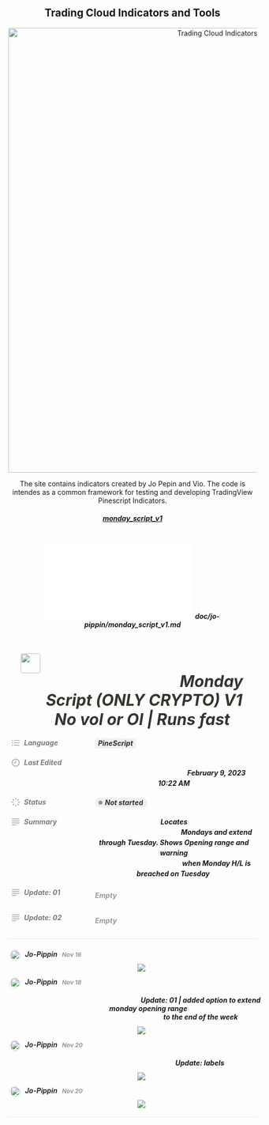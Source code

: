 
<h2 align="center"> Trading Cloud Indicators and Tools  </h2>

<p align="center">
  <img  width="900" src="doc/assets/pine_script_logo.webp" alt=" Trading Cloud Indicators and Tools" >
</p>
<p align="center" > The site contains indicators created by Jo Pepin and Vio. The code is intendes as a common framework for testing and developing TradingView Pinescript Indicators. </p>

<h5 align="center" >

  <a href="./doc/jo-pippin/monday_script_v1.md" >monday_script_v1</a></br>
  
</br>

![Idnetity server with BFF flow](./doc/jo-pippin/monday_script_v1.md "Indicator general description")
doc/jo-pippin/monday_script_v1.md

<div style="width: 100%; display: flex; justify-content: center; z-index: 3; flex-shrink: 0;">
    <div style="max-width: 100%; min-width: 0px; width: 100%;">
        <div
            style="width: 100%; display: flex; flex-direction: column; align-items: center; flex-shrink: 0; flex-grow: 0;">
            <div style="max-width: 100%; padding-left: calc(48px + env(safe-area-inset-left)); width: 100%;">
                <div contenteditable="false" class="pseudoSelection" data-content-editable-void="true"
                    style="user-select: none; --pseudoSelection--background:transparent; pointer-events: none;">
                    <div class="notion-page-controls"
                        style="display: flex; justify-content: flex-start; flex-wrap: wrap; margin-top: 4px; margin-bottom: 4px; margin-left: -1px; color: rgba(55, 53, 47, 0.5); font-family: ui-sans-serif, -apple-system, BlinkMacSystemFont, &quot;Segoe UI&quot;, Helvetica, &quot;Apple Color Emoji&quot;, Arial, sans-serif, &quot;Segoe UI Emoji&quot;, &quot;Segoe UI Symbol&quot;; height: 24px; pointer-events: auto;">
                    </div>
                </div>
                <div style="padding-right: calc(48px + env(safe-area-inset-right));">
                    <div style="display: flex; align-items: flex-start;">
                        <div class="notion-record-icon notranslate"
                            style="display: flex; align-items: center; justify-content: center; height: 36px; width: 36px; border-radius: 0.25em; flex-shrink: 0; position: relative; z-index: 1; margin: 4px 8px 0px 3px; pointer-events: auto;">
                            <div>
                                <div style="width: 100%; height: 100%;"><img src="/icons/aquarius_gray.svg?mode=light"
                                        referrerpolicy="same-origin"
                                        style="display: block; object-fit: cover; border-radius: 3px; width: 39.6px; height: 39.6px; transition: opacity 100ms ease-out 0s;">
                                </div>
                            </div>
                        </div>
                        <div style="flex: 1 1 0%;">
                            <div data-block-id="29ec6a24-ffba-48a9-833f-9ac8833cfa92"
                                class="notion-selectable notion-page-block"
                                style="color: rgb(55, 53, 47); font-weight: 700; line-height: 1.2; font-size: 32px; font-family: ui-sans-serif, -apple-system, BlinkMacSystemFont, &quot;Segoe UI&quot;, Helvetica, &quot;Apple Color Emoji&quot;, Arial, sans-serif, &quot;Segoe UI Emoji&quot;, &quot;Segoe UI Symbol&quot;; cursor: text; display: flex; align-items: center;">
                                <div spellcheck="true" placeholder="Untitled" data-content-editable-leaf="true"
                                    contenteditable="false"
                                    style="max-width: 100%; width: 100%; white-space: pre-wrap; word-break: break-word; caret-color: rgb(55, 53, 47); padding: 3px 2px;">
                                    Monday Script (ONLY CRYPTO) V1 No vol or OI | Runs fast </div>
                            </div>
                            <div style="margin-left: 4px;"></div>
                        </div>
                    </div>
                </div>
            </div>
        </div>
        <div
            style="width: 100%; display: flex; flex-direction: column; align-items: center; flex-shrink: 0; flex-grow: 0;">
            <div contenteditable="false" data-content-editable-void="true"
                style="padding-left: calc(48px + env(safe-area-inset-left)); padding-right: calc(48px + env(safe-area-inset-right)); max-width: 100%; width: 100%;">
                <div style="width: 100%; font-size: 14px;">
                    <div style="width: 100%; max-width: 100%; padding: 8px 0px; margin: 0px auto;">
                        <div style="margin: 0px;">
                            <div>
                                <div style="display: flex; padding-bottom: 4px; width: 100%;">
                                    <div
                                        style="display: flex; align-items: center; height: 34px; width: 160px; flex: 0 0 auto; color: rgba(55, 53, 47, 0.65);">
                                        <div class="notion-focusable" role="button" aria-disabled="true" tabindex="-1"
                                            style="user-select: none; transition: background 20ms ease-in 0s; display: flex; align-items: center; height: 100%; width: 100%; border-radius: 3px; padding: 0px 6px;">
                                            <div
                                                style="display: flex; align-items: center; line-height: 120%; font-size: 14px; min-width: 0px;">
                                                <div style="margin-right: 8px;"><svg viewBox="0 0 16 16"
                                                        class="typesMultipleSelect"
                                                        style="width: 18px; height: 18px; display: block; fill: rgba(55, 53, 47, 0.45); flex-shrink: 0; backface-visibility: hidden;">
                                                        <path
                                                            d="M1.91602 4.83789C2.44238 4.83789 2.87305 4.40723 2.87305 3.87402C2.87305 3.34766 2.44238 2.91699 1.91602 2.91699C1.38281 2.91699 0.952148 3.34766 0.952148 3.87402C0.952148 4.40723 1.38281 4.83789 1.91602 4.83789ZM5.1084 4.52344H14.3984C14.7607 4.52344 15.0479 4.23633 15.0479 3.87402C15.0479 3.51172 14.7607 3.22461 14.3984 3.22461H5.1084C4.74609 3.22461 4.45898 3.51172 4.45898 3.87402C4.45898 4.23633 4.74609 4.52344 5.1084 4.52344ZM1.91602 9.03516C2.44238 9.03516 2.87305 8.60449 2.87305 8.07129C2.87305 7.54492 2.44238 7.11426 1.91602 7.11426C1.38281 7.11426 0.952148 7.54492 0.952148 8.07129C0.952148 8.60449 1.38281 9.03516 1.91602 9.03516ZM5.1084 8.7207H14.3984C14.7607 8.7207 15.0479 8.43359 15.0479 8.07129C15.0479 7.70898 14.7607 7.42188 14.3984 7.42188H5.1084C4.74609 7.42188 4.45898 7.70898 4.45898 8.07129C4.45898 8.43359 4.74609 8.7207 5.1084 8.7207ZM1.91602 13.2324C2.44238 13.2324 2.87305 12.8018 2.87305 12.2686C2.87305 11.7422 2.44238 11.3115 1.91602 11.3115C1.38281 11.3115 0.952148 11.7422 0.952148 12.2686C0.952148 12.8018 1.38281 13.2324 1.91602 13.2324ZM5.1084 12.918H14.3984C14.7607 12.918 15.0479 12.6309 15.0479 12.2686C15.0479 11.9062 14.7607 11.6191 14.3984 11.6191H5.1084C4.74609 11.6191 4.45898 11.9062 4.45898 12.2686C4.45898 12.6309 4.74609 12.918 5.1084 12.918Z">
                                                        </path>
                                                    </svg></div>
                                                <div
                                                    style="white-space: nowrap; overflow: hidden; text-overflow: ellipsis;">
                                                    Language</div>
                                            </div>
                                        </div>
                                    </div>
                                    <div
                                        style="display: flex; margin-left: 4px; height: 100%; flex: 1 1 auto; flex-direction: column; min-width: 0px;">
                                        <div
                                            style="display: flex; align-items: center; margin-left: 4px; height: 100%; flex: 1 1 auto; min-width: 0px;">
                                            <div class="notion-focusable" role="button" aria-disabled="true"
                                                tabindex="-1"
                                                style="user-select: none; transition: background 20ms ease-in 0s; display: flex; align-items: center; border-radius: 3px; width: 100%; min-height: 34px; padding: 0px 8px; font-size: 14px; overflow: hidden;">
                                                <div
                                                    style="display: flex; flex-wrap: wrap; padding-top: 8px; padding-bottom: 2px;">
                                                    <div
                                                        style="display: flex; align-items: center; flex-shrink: 1; min-width: 0px; height: 20px; border-radius: 3px; padding-left: 6px; padding-right: 6px; font-size: 14px; line-height: 120%; color: rgb(50, 48, 44); background: rgba(227, 226, 224, 0.5); margin: 0px 6px 6px 0px;">
                                                        <div
                                                            style="white-space: nowrap; overflow: hidden; text-overflow: ellipsis; display: flex; align-items: center;">
                                                            <div style="display: block;">PineScript</div>
                                                        </div>
                                                    </div>
                                                </div>
                                                <div style="display: flex; position: absolute; right: 6px; top: 4px;">
                                                </div>
                                            </div>
                                        </div>
                                    </div>
                                </div>
                            </div>
                            <div>
                                <div style="display: flex; padding-bottom: 4px; width: 100%;">
                                    <div
                                        style="display: flex; align-items: center; height: 34px; width: 160px; flex: 0 0 auto; color: rgba(55, 53, 47, 0.65);">
                                        <div class="notion-focusable" role="button" aria-disabled="true" tabindex="-1"
                                            style="user-select: none; transition: background 20ms ease-in 0s; display: flex; align-items: center; height: 100%; width: 100%; border-radius: 3px; padding: 0px 6px;">
                                            <div
                                                style="display: flex; align-items: center; line-height: 120%; font-size: 14px; min-width: 0px;">
                                                <div style="margin-right: 8px;"><svg viewBox="0 0 16 16"
                                                        class="typesCreatedAt"
                                                        style="width: 18px; height: 18px; display: block; fill: rgba(55, 53, 47, 0.45); flex-shrink: 0; backface-visibility: hidden;">
                                                        <path
                                                            d="M8 15.126C11.8623 15.126 15.0615 11.9336 15.0615 8.06445C15.0615 4.20215 11.8623 1.00293 7.99316 1.00293C4.13086 1.00293 0.938477 4.20215 0.938477 8.06445C0.938477 11.9336 4.1377 15.126 8 15.126ZM8 13.7383C4.85547 13.7383 2.33301 11.209 2.33301 8.06445C2.33301 4.91992 4.84863 2.39746 7.99316 2.39746C11.1377 2.39746 13.6738 4.91992 13.6738 8.06445C13.6738 11.209 11.1445 13.7383 8 13.7383ZM4.54102 8.91211H7.99316C8.30078 8.91211 8.54004 8.67285 8.54004 8.37207V3.8877C8.54004 3.58691 8.30078 3.34766 7.99316 3.34766C7.69238 3.34766 7.45312 3.58691 7.45312 3.8877V7.83203H4.54102C4.2334 7.83203 4.00098 8.06445 4.00098 8.37207C4.00098 8.67285 4.2334 8.91211 4.54102 8.91211Z">
                                                        </path>
                                                    </svg></div>
                                                <div
                                                    style="white-space: nowrap; overflow: hidden; text-overflow: ellipsis;">
                                                    Last Edited</div>
                                            </div>
                                        </div>
                                    </div>
                                    <div
                                        style="display: flex; margin-left: 4px; height: 100%; flex: 1 1 auto; flex-direction: column; min-width: 0px;">
                                        <div
                                            style="display: flex; align-items: center; margin-left: 4px; height: 100%; flex: 1 1 auto; min-width: 0px;">
                                            <div
                                                style="display: flex; align-items: center; border-radius: 3px; width: 100%; min-height: 34px; padding: 6px 8px 7px; font-size: 14px; overflow: hidden;">
                                                <div
                                                    style="line-height: 1.5; word-break: break-word; white-space: pre-wrap; pointer-events: none;">
                                                    February 9, 2023 10:22 AM</div>
                                                <div style="display: flex; position: absolute; right: 6px; top: 4px;">
                                                </div>
                                            </div>
                                        </div>
                                    </div>
                                </div>
                            </div>
                            <div>
                                <div style="display: flex; padding-bottom: 4px; width: 100%;">
                                    <div
                                        style="display: flex; align-items: center; height: 34px; width: 160px; flex: 0 0 auto; color: rgba(55, 53, 47, 0.65);">
                                        <div class="notion-focusable" role="button" aria-disabled="true" tabindex="-1"
                                            style="user-select: none; transition: background 20ms ease-in 0s; display: flex; align-items: center; height: 100%; width: 100%; border-radius: 3px; padding: 0px 6px;">
                                            <div
                                                style="display: flex; align-items: center; line-height: 120%; font-size: 14px; min-width: 0px;">
                                                <div style="margin-right: 8px;"><svg viewBox="0 0 16 16"
                                                        class="typesStatus"
                                                        style="width: 18px; height: 18px; display: block; fill: rgba(55, 53, 47, 0.45); flex-shrink: 0; backface-visibility: hidden;">
                                                        <path
                                                            d="M8.75488 1.02344C8.75488 0.613281 8.41309 0.264648 8.00293 0.264648C7.59277 0.264648 7.25098 0.613281 7.25098 1.02344V3.11523C7.25098 3.51855 7.59277 3.86719 8.00293 3.86719C8.41309 3.86719 8.75488 3.51855 8.75488 3.11523V1.02344ZM3.91504 5.0293C4.20215 5.31641 4.69434 5.32324 4.97461 5.03613C5.26855 4.74902 5.26855 4.25684 4.98145 3.96973L3.53906 2.52051C3.25195 2.2334 2.7666 2.21973 2.47949 2.50684C2.19238 2.79395 2.18555 3.28613 2.47266 3.57324L3.91504 5.0293ZM10.9629 4.01758C10.6826 4.30469 10.6826 4.79688 10.9697 5.08398C11.2568 5.37109 11.749 5.36426 12.0361 5.07715L13.4854 3.62793C13.7725 3.34082 13.7725 2.84863 13.4785 2.55469C13.1982 2.27441 12.7061 2.27441 12.4189 2.56152L10.9629 4.01758ZM15.0234 8.78906C15.4336 8.78906 15.7822 8.44727 15.7822 8.03711C15.7822 7.62695 15.4336 7.28516 15.0234 7.28516H12.9385C12.5283 7.28516 12.1797 7.62695 12.1797 8.03711C12.1797 8.44727 12.5283 8.78906 12.9385 8.78906H15.0234ZM0.975586 7.28516C0.56543 7.28516 0.223633 7.62695 0.223633 8.03711C0.223633 8.44727 0.56543 8.78906 0.975586 8.78906H3.07422C3.48438 8.78906 3.83301 8.44727 3.83301 8.03711C3.83301 7.62695 3.48438 7.28516 3.07422 7.28516H0.975586ZM12.0361 10.9902C11.749 10.71 11.2568 10.71 10.9629 10.9971C10.6826 11.2842 10.6826 11.7764 10.9697 12.0635L12.4258 13.5127C12.7129 13.7998 13.2051 13.793 13.4922 13.5059C13.7793 13.2256 13.7725 12.7266 13.4854 12.4395L12.0361 10.9902ZM2.52051 12.4395C2.22656 12.7266 2.22656 13.2188 2.50684 13.5059C2.79395 13.793 3.28613 13.7998 3.57324 13.5127L5.02246 12.0703C5.31641 11.7832 5.31641 11.291 5.03613 11.0039C4.74902 10.7168 4.25684 10.71 3.96973 10.9971L2.52051 12.4395ZM8.75488 12.9658C8.75488 12.5557 8.41309 12.207 8.00293 12.207C7.59277 12.207 7.25098 12.5557 7.25098 12.9658V15.0576C7.25098 15.4609 7.59277 15.8096 8.00293 15.8096C8.41309 15.8096 8.75488 15.4609 8.75488 15.0576V12.9658Z">
                                                        </path>
                                                    </svg></div>
                                                <div
                                                    style="white-space: nowrap; overflow: hidden; text-overflow: ellipsis;">
                                                    Status</div>
                                            </div>
                                        </div>
                                    </div>
                                    <div
                                        style="display: flex; margin-left: 4px; height: 100%; flex: 1 1 auto; flex-direction: column; min-width: 0px;">
                                        <div
                                            style="display: flex; align-items: center; margin-left: 4px; height: 100%; flex: 1 1 auto; min-width: 0px;">
                                            <div class="notion-focusable" role="button" aria-disabled="true"
                                                tabindex="-1"
                                                style="user-select: none; transition: background 20ms ease-in 0s; display: flex; align-items: center; border-radius: 3px; width: 100%; min-height: 34px; padding: 0px 8px; font-size: 14px; overflow: hidden;">
                                                <div
                                                    style="display: flex; flex-wrap: wrap; padding-top: 8px; padding-bottom: 2px; flex-shrink: 0;">
                                                    <div
                                                        style="display: flex; align-items: center; flex-shrink: 0; min-width: 0px; height: 20px; border-radius: 10px; padding-left: 7px; padding-right: 9px; font-size: 14px; line-height: 120%; color: rgb(50, 48, 44); background: rgba(227, 226, 224, 0.5); margin: 0px 6px 6px 0px;">
                                                        <div
                                                            style="white-space: nowrap; overflow: hidden; text-overflow: ellipsis; display: flex; align-items: center;">
                                                            <div
                                                                style="margin-right: 5px; border-radius: 99px; height: 8px; width: 8px; background-color: rgb(145, 145, 142);">
                                                            </div>
                                                            <div style="display: block;">Not started</div>
                                                        </div>
                                                    </div>
                                                </div>
                                                <div style="display: flex; position: absolute; right: 6px; top: 4px;">
                                                </div>
                                            </div>
                                        </div>
                                    </div>
                                </div>
                            </div>
                            <div>
                                <div style="display: flex; padding-bottom: 4px; width: 100%;">
                                    <div
                                        style="display: flex; align-items: center; height: 34px; width: 160px; flex: 0 0 auto; color: rgba(55, 53, 47, 0.65);">
                                        <div class="notion-focusable" role="button" aria-disabled="true" tabindex="-1"
                                            style="user-select: none; transition: background 20ms ease-in 0s; display: flex; align-items: center; height: 100%; width: 100%; border-radius: 3px; padding: 0px 6px;">
                                            <div
                                                style="display: flex; align-items: center; line-height: 120%; font-size: 14px; min-width: 0px;">
                                                <div style="margin-right: 8px;"><svg viewBox="0 0 16 16"
                                                        class="typesText"
                                                        style="width: 18px; height: 18px; display: block; fill: rgba(55, 53, 47, 0.45); flex-shrink: 0; backface-visibility: hidden;">
                                                        <path
                                                            d="M1.56738 3.25879H14.4258C14.7676 3.25879 15.0479 2.97852 15.0479 2.63672C15.0479 2.29492 14.7744 2.02148 14.4258 2.02148H1.56738C1.21875 2.02148 0.952148 2.29492 0.952148 2.63672C0.952148 2.97852 1.22559 3.25879 1.56738 3.25879ZM1.56738 6.84082H14.4258C14.7676 6.84082 15.0479 6.56055 15.0479 6.21875C15.0479 5.87695 14.7744 5.60352 14.4258 5.60352H1.56738C1.21875 5.60352 0.952148 5.87695 0.952148 6.21875C0.952148 6.56055 1.22559 6.84082 1.56738 6.84082ZM1.56738 10.4229H14.4258C14.7676 10.4229 15.0479 10.1426 15.0479 9.80078C15.0479 9.45898 14.7744 9.18555 14.4258 9.18555H1.56738C1.21875 9.18555 0.952148 9.45898 0.952148 9.80078C0.952148 10.1426 1.22559 10.4229 1.56738 10.4229ZM1.56738 14.0049H8.75879C9.10059 14.0049 9.38086 13.7246 9.38086 13.3828C9.38086 13.041 9.10742 12.7676 8.75879 12.7676H1.56738C1.21875 12.7676 0.952148 13.041 0.952148 13.3828C0.952148 13.7246 1.22559 14.0049 1.56738 14.0049Z">
                                                        </path>
                                                    </svg></div>
                                                <div
                                                    style="white-space: nowrap; overflow: hidden; text-overflow: ellipsis;">
                                                    Summary</div>
                                            </div>
                                        </div>
                                    </div>
                                    <div
                                        style="display: flex; margin-left: 4px; height: 100%; flex: 1 1 auto; flex-direction: column; min-width: 0px;">
                                        <div
                                            style="display: flex; align-items: center; margin-left: 4px; height: 100%; flex: 1 1 auto; min-width: 0px;">
                                            <div class="notion-focusable" role="button" aria-disabled="true"
                                                tabindex="-1"
                                                style="user-select: none; transition: background 20ms ease-in 0s; display: flex; align-items: center; border-radius: 3px; width: 100%; min-height: 34px; padding: 6px 8px 7px; font-size: 14px; overflow: hidden;">
                                                <span
                                                    style="line-height: 1.5; word-break: break-word; white-space: pre-wrap; pointer-events: none;">Locates
                                                    Mondays and extend through Tuesday. Shows Opening range and warning
                                                    when Monday H/L is breached on Tuesday </span>
                                                <div style="display: flex; position: absolute; right: 6px; top: 4px;">
                                                </div>
                                            </div>
                                        </div>
                                    </div>
                                </div>
                            </div>
                            <div>
                                <div style="display: flex; padding-bottom: 4px; width: 100%;">
                                    <div
                                        style="display: flex; align-items: center; height: 34px; width: 160px; flex: 0 0 auto; color: rgba(55, 53, 47, 0.65);">
                                        <div class="notion-focusable" role="button" aria-disabled="true" tabindex="-1"
                                            style="user-select: none; transition: background 20ms ease-in 0s; display: flex; align-items: center; height: 100%; width: 100%; border-radius: 3px; padding: 0px 6px;">
                                            <div
                                                style="display: flex; align-items: center; line-height: 120%; font-size: 14px; min-width: 0px;">
                                                <div style="margin-right: 8px;"><svg viewBox="0 0 16 16"
                                                        class="typesText"
                                                        style="width: 18px; height: 18px; display: block; fill: rgba(55, 53, 47, 0.45); flex-shrink: 0; backface-visibility: hidden;">
                                                        <path
                                                            d="M1.56738 3.25879H14.4258C14.7676 3.25879 15.0479 2.97852 15.0479 2.63672C15.0479 2.29492 14.7744 2.02148 14.4258 2.02148H1.56738C1.21875 2.02148 0.952148 2.29492 0.952148 2.63672C0.952148 2.97852 1.22559 3.25879 1.56738 3.25879ZM1.56738 6.84082H14.4258C14.7676 6.84082 15.0479 6.56055 15.0479 6.21875C15.0479 5.87695 14.7744 5.60352 14.4258 5.60352H1.56738C1.21875 5.60352 0.952148 5.87695 0.952148 6.21875C0.952148 6.56055 1.22559 6.84082 1.56738 6.84082ZM1.56738 10.4229H14.4258C14.7676 10.4229 15.0479 10.1426 15.0479 9.80078C15.0479 9.45898 14.7744 9.18555 14.4258 9.18555H1.56738C1.21875 9.18555 0.952148 9.45898 0.952148 9.80078C0.952148 10.1426 1.22559 10.4229 1.56738 10.4229ZM1.56738 14.0049H8.75879C9.10059 14.0049 9.38086 13.7246 9.38086 13.3828C9.38086 13.041 9.10742 12.7676 8.75879 12.7676H1.56738C1.21875 12.7676 0.952148 13.041 0.952148 13.3828C0.952148 13.7246 1.22559 14.0049 1.56738 14.0049Z">
                                                        </path>
                                                    </svg></div>
                                                <div
                                                    style="white-space: nowrap; overflow: hidden; text-overflow: ellipsis;">
                                                    Update: 01</div>
                                            </div>
                                        </div>
                                    </div>
                                    <div
                                        style="display: flex; margin-left: 4px; height: 100%; flex: 1 1 auto; flex-direction: column; min-width: 0px;">
                                        <div
                                            style="display: flex; align-items: center; margin-left: 4px; height: 100%; flex: 1 1 auto; min-width: 0px;">
                                            <div class="notion-focusable" role="button" aria-disabled="true"
                                                tabindex="-1"
                                                style="user-select: none; transition: background 20ms ease-in 0s; display: flex; align-items: center; border-radius: 3px; width: 100%; min-height: 34px; padding: 6px 8px 7px; font-size: 14px; overflow: hidden; color: rgba(55, 53, 47, 0.5);">
                                                <div>Empty</div>
                                            </div>
                                        </div>
                                    </div>
                                </div>
                            </div>
                            <div>
                                <div style="display: flex; padding-bottom: 4px; width: 100%;">
                                    <div
                                        style="display: flex; align-items: center; height: 34px; width: 160px; flex: 0 0 auto; color: rgba(55, 53, 47, 0.65);">
                                        <div class="notion-focusable" role="button" aria-disabled="true" tabindex="-1"
                                            style="user-select: none; transition: background 20ms ease-in 0s; display: flex; align-items: center; height: 100%; width: 100%; border-radius: 3px; padding: 0px 6px;">
                                            <div
                                                style="display: flex; align-items: center; line-height: 120%; font-size: 14px; min-width: 0px;">
                                                <div style="margin-right: 8px;"><svg viewBox="0 0 16 16"
                                                        class="typesText"
                                                        style="width: 18px; height: 18px; display: block; fill: rgba(55, 53, 47, 0.45); flex-shrink: 0; backface-visibility: hidden;">
                                                        <path
                                                            d="M1.56738 3.25879H14.4258C14.7676 3.25879 15.0479 2.97852 15.0479 2.63672C15.0479 2.29492 14.7744 2.02148 14.4258 2.02148H1.56738C1.21875 2.02148 0.952148 2.29492 0.952148 2.63672C0.952148 2.97852 1.22559 3.25879 1.56738 3.25879ZM1.56738 6.84082H14.4258C14.7676 6.84082 15.0479 6.56055 15.0479 6.21875C15.0479 5.87695 14.7744 5.60352 14.4258 5.60352H1.56738C1.21875 5.60352 0.952148 5.87695 0.952148 6.21875C0.952148 6.56055 1.22559 6.84082 1.56738 6.84082ZM1.56738 10.4229H14.4258C14.7676 10.4229 15.0479 10.1426 15.0479 9.80078C15.0479 9.45898 14.7744 9.18555 14.4258 9.18555H1.56738C1.21875 9.18555 0.952148 9.45898 0.952148 9.80078C0.952148 10.1426 1.22559 10.4229 1.56738 10.4229ZM1.56738 14.0049H8.75879C9.10059 14.0049 9.38086 13.7246 9.38086 13.3828C9.38086 13.041 9.10742 12.7676 8.75879 12.7676H1.56738C1.21875 12.7676 0.952148 13.041 0.952148 13.3828C0.952148 13.7246 1.22559 14.0049 1.56738 14.0049Z">
                                                        </path>
                                                    </svg></div>
                                                <div
                                                    style="white-space: nowrap; overflow: hidden; text-overflow: ellipsis;">
                                                    Update: 02</div>
                                            </div>
                                        </div>
                                    </div>
                                    <div
                                        style="display: flex; margin-left: 4px; height: 100%; flex: 1 1 auto; flex-direction: column; min-width: 0px;">
                                        <div
                                            style="display: flex; align-items: center; margin-left: 4px; height: 100%; flex: 1 1 auto; min-width: 0px;">
                                            <div class="notion-focusable" role="button" aria-disabled="true"
                                                tabindex="-1"
                                                style="user-select: none; transition: background 20ms ease-in 0s; display: flex; align-items: center; border-radius: 3px; width: 100%; min-height: 34px; padding: 6px 8px 7px; font-size: 14px; overflow: hidden; color: rgba(55, 53, 47, 0.5);">
                                                <div>Empty</div>
                                            </div>
                                        </div>
                                    </div>
                                </div>
                            </div>
                        </div>
                    </div>
                </div>
                <div style="margin: 0px;"></div>
                <div style="width: 100%; height: 1px; background: rgba(55, 53, 47, 0.09); margin-bottom: 8px;"></div>
                <div class="notion-page-view-discussion" style="width: 100%; margin: 0px auto;">
                    <div data-block-id="29ec6a24-ffba-48a9-833f-9ac8833cfa92"
                        class="notion-selectable notion-page-block">
                        <div style="margin: 14px -14px;">
                            <div style="position: relative;">
                                <div>
                                    <div
                                        style="display: flex; align-items: flex-start; position: relative; font-size: 14px;">
                                        <div style="flex-grow: 1; min-width: 0px;">
                                            <div
                                                style="align-items: center; position: relative; display: flex; flex-direction: row; padding: 6px 16px 0px 18px; user-select: none;">
                                                <div style="margin-right: 10px; margin-top: 2px; user-select: none;">
                                                    <div
                                                        style="background: white; border-radius: 100%; box-shadow: rgba(15, 15, 15, 0.1) 0px 2px 4px;">
                                                        <div
                                                            style="border-radius: 100%; width: 20px; height: 20px; max-width: 100%; max-height: 100%; display: flex; align-items: center; justify-content: center; user-select: none; opacity: 1;">
                                                            <div style="width: 100%; height: 100%;"><img
                                                                    src="/image/https%3A%2F%2Fs3-us-west-2.amazonaws.com%2Fpublic.notion-static.com%2F2df40fbf-830a-450a-a79e-a48b73633b19%2F20210428_003435dddd_2.jpg?width=40&amp;userId=&amp;cache=v2"
                                                                    referrerpolicy="same-origin"
                                                                    style="display: block; object-fit: cover; border-radius: 100%; width: 100%; height: 100%;">
                                                            </div>
                                                        </div>
                                                    </div>
                                                </div>
                                                <div style="overflow: hidden;"><span
                                                        style="font-weight: 600; white-space: normal;">Jo-Pippin</span>
                                                    <div
                                                        style="font-size: 12px; line-height: 16px; color: rgba(55, 53, 47, 0.5); margin: 0px 6px; flex-basis: 140px; white-space: normal; flex-grow: 1; display: inline;">
                                                        <div style="display: inline;">Nov 16</div>
                                                    </div>
                                                </div>
                                            </div>
                                            <div style="padding-left: 47px; padding-right: 16px;">
                                                <div style="cursor: text;"></div>
                                            </div>
                                            <div style="margin: 0px 14px 0px 50px;">
                                                <div data-block-id="9f1942d5-f1d2-40dd-9971-4534f13b854e"
                                                    class="notion-selectable notion-image-block"
                                                    style="margin-top: 8px;">
                                                    <div contenteditable="false" data-content-editable-void="true">
                                                        <div style="display: inline-flex; max-height: 240px;">
                                                            <div class="notion-cursor-default"
                                                                style="position: relative; overflow: hidden; flex-grow: 1;">
                                                                <div style="position: relative;">
                                                                    <div>
                                                                        <div style="height: 100%; width: 100%;"><img
                                                                                src="/image/https%3A%2F%2Fs3-us-west-2.amazonaws.com%2Fsecure.notion-static.com%2Faad8b351-1e5f-40c9-9e92-bfe54fbc5afb%2FUntitled.png?table=block&amp;id=9f1942d5-f1d2-40dd-9971-4534f13b854e&amp;spaceId=e2d7caa2-1739-4bf9-820e-f159a253f176&amp;width=2000&amp;userId=&amp;cache=v2"
                                                                                referrerpolicy="same-origin"
                                                                                style="display: block; object-fit: cover; border-radius: 1px; pointer-events: auto; width: auto; height: auto; max-height: 240px; max-width: 100%; cursor: zoom-in;">
                                                                        </div>
                                                                    </div>
                                                                </div>
                                                            </div>
                                                        </div>
                                                    </div>
                                                </div>
                                            </div>
                                            <div style="margin: 4px 14px 4px 50px;"></div>
                                        </div>
                                    </div>
                                </div>
                                <div>
                                    <div
                                        style="display: flex; align-items: flex-start; position: relative; font-size: 14px;">
                                        <div style="flex-grow: 1; min-width: 0px;">
                                            <div
                                                style="align-items: center; position: relative; display: flex; flex-direction: row; padding: 6px 16px 0px 18px; user-select: none;">
                                                <div style="margin-right: 10px; margin-top: 2px; user-select: none;">
                                                    <div
                                                        style="background: white; border-radius: 100%; box-shadow: rgba(15, 15, 15, 0.1) 0px 2px 4px;">
                                                        <div
                                                            style="border-radius: 100%; width: 20px; height: 20px; max-width: 100%; max-height: 100%; display: flex; align-items: center; justify-content: center; user-select: none; opacity: 1;">
                                                            <div style="width: 100%; height: 100%;"><img
                                                                    src="/image/https%3A%2F%2Fs3-us-west-2.amazonaws.com%2Fpublic.notion-static.com%2F2df40fbf-830a-450a-a79e-a48b73633b19%2F20210428_003435dddd_2.jpg?width=40&amp;userId=&amp;cache=v2"
                                                                    referrerpolicy="same-origin"
                                                                    style="display: block; object-fit: cover; border-radius: 100%; width: 100%; height: 100%;">
                                                            </div>
                                                        </div>
                                                    </div>
                                                </div>
                                                <div style="overflow: hidden;"><span
                                                        style="font-weight: 600; white-space: normal;">Jo-Pippin</span>
                                                    <div
                                                        style="font-size: 12px; line-height: 16px; color: rgba(55, 53, 47, 0.5); margin: 0px 6px; flex-basis: 140px; white-space: normal; flex-grow: 1; display: inline;">
                                                        <div style="display: inline;">Nov 18</div>
                                                    </div>
                                                </div>
                                            </div>
                                            <div style="padding-left: 47px; padding-right: 16px;"></div>
                                            <div style="padding: 0px 16px 3px;">
                                                <div style="position: relative;">
                                                    <div style="display: -webkit-box; -webkit-box-orient: vertical;">
                                                        <div>
                                                            <div spellcheck="true" data-content-editable-leaf="true"
                                                                contenteditable="false"
                                                                style="max-width: 100%; width: 100%; white-space: pre-wrap; word-break: break-word; caret-color: rgb(55, 53, 47); cursor: text; padding-left: 32px;">
                                                                Update: 01 | added option to extend monday opening range
                                                                to the end of the week</div>
                                                        </div>
                                                    </div>
                                                </div>
                                            </div>
                                            <div style="margin: 0px 14px 0px 50px;">
                                                <div data-block-id="c54290a8-976d-468e-8818-f394953395e3"
                                                    class="notion-selectable notion-image-block"
                                                    style="margin-top: 8px;">
                                                    <div contenteditable="false" data-content-editable-void="true">
                                                        <div style="display: inline-flex; max-height: 240px;">
                                                            <div class="notion-cursor-default"
                                                                style="position: relative; overflow: hidden; flex-grow: 1;">
                                                                <div style="position: relative;">
                                                                    <div>
                                                                        <div style="height: 100%; width: 100%;"><img
                                                                                src="/image/https%3A%2F%2Fs3-us-west-2.amazonaws.com%2Fsecure.notion-static.com%2Fe8b9e89a-45f1-4c72-b437-3e389547f38f%2FUntitled.png?table=block&amp;id=c54290a8-976d-468e-8818-f394953395e3&amp;spaceId=e2d7caa2-1739-4bf9-820e-f159a253f176&amp;width=2000&amp;userId=&amp;cache=v2"
                                                                                referrerpolicy="same-origin"
                                                                                style="display: block; object-fit: cover; border-radius: 1px; pointer-events: auto; width: auto; height: auto; max-height: 240px; max-width: 100%; cursor: zoom-in;">
                                                                        </div>
                                                                    </div>
                                                                </div>
                                                            </div>
                                                        </div>
                                                    </div>
                                                </div>
                                            </div>
                                            <div style="margin: 4px 14px 4px 50px;"></div>
                                        </div>
                                    </div>
                                </div>
                                <div>
                                    <div
                                        style="display: flex; align-items: flex-start; position: relative; font-size: 14px;">
                                        <div style="flex-grow: 1; min-width: 0px;">
                                            <div
                                                style="align-items: center; position: relative; display: flex; flex-direction: row; padding: 6px 16px 0px 18px; user-select: none;">
                                                <div style="margin-right: 10px; margin-top: 2px; user-select: none;">
                                                    <div
                                                        style="background: white; border-radius: 100%; box-shadow: rgba(15, 15, 15, 0.1) 0px 2px 4px;">
                                                        <div
                                                            style="border-radius: 100%; width: 20px; height: 20px; max-width: 100%; max-height: 100%; display: flex; align-items: center; justify-content: center; user-select: none; opacity: 1;">
                                                            <div style="width: 100%; height: 100%;"><img
                                                                    src="/image/https%3A%2F%2Fs3-us-west-2.amazonaws.com%2Fpublic.notion-static.com%2F2df40fbf-830a-450a-a79e-a48b73633b19%2F20210428_003435dddd_2.jpg?width=40&amp;userId=&amp;cache=v2"
                                                                    referrerpolicy="same-origin"
                                                                    style="display: block; object-fit: cover; border-radius: 100%; width: 100%; height: 100%;">
                                                            </div>
                                                        </div>
                                                    </div>
                                                </div>
                                                <div style="overflow: hidden;"><span
                                                        style="font-weight: 600; white-space: normal;">Jo-Pippin</span>
                                                    <div
                                                        style="font-size: 12px; line-height: 16px; color: rgba(55, 53, 47, 0.5); margin: 0px 6px; flex-basis: 140px; white-space: normal; flex-grow: 1; display: inline;">
                                                        <div style="display: inline;">Nov 20</div>
                                                    </div>
                                                </div>
                                            </div>
                                            <div style="padding-left: 47px; padding-right: 16px;"></div>
                                            <div style="padding: 0px 16px 3px;">
                                                <div style="position: relative;">
                                                    <div style="display: -webkit-box; -webkit-box-orient: vertical;">
                                                        <div>
                                                            <div spellcheck="true" data-content-editable-leaf="true"
                                                                contenteditable="false"
                                                                style="max-width: 100%; width: 100%; white-space: pre-wrap; word-break: break-word; caret-color: rgb(55, 53, 47); cursor: text; padding-left: 32px;">
                                                                Update: labels </div>
                                                        </div>
                                                    </div>
                                                </div>
                                            </div>
                                            <div style="margin: 0px 14px 0px 50px;">
                                                <div data-block-id="9fd06621-39b0-4310-9027-a4473adb561d"
                                                    class="notion-selectable notion-image-block"
                                                    style="margin-top: 8px;">
                                                    <div contenteditable="false" data-content-editable-void="true">
                                                        <div style="display: inline-flex; max-height: 240px;">
                                                            <div class="notion-cursor-default"
                                                                style="position: relative; overflow: hidden; flex-grow: 1;">
                                                                <div style="position: relative;">
                                                                    <div>
                                                                        <div style="height: 100%; width: 100%;"><img
                                                                                src="/image/https%3A%2F%2Fs3-us-west-2.amazonaws.com%2Fsecure.notion-static.com%2Fbd91cfe4-bd6d-4e58-a540-ec9aaf137847%2FUntitled.png?table=block&amp;id=9fd06621-39b0-4310-9027-a4473adb561d&amp;spaceId=e2d7caa2-1739-4bf9-820e-f159a253f176&amp;width=2000&amp;userId=&amp;cache=v2"
                                                                                referrerpolicy="same-origin"
                                                                                style="display: block; object-fit: cover; border-radius: 1px; pointer-events: auto; width: auto; height: auto; max-height: 240px; max-width: 100%; cursor: zoom-in;">
                                                                        </div>
                                                                    </div>
                                                                </div>
                                                            </div>
                                                        </div>
                                                    </div>
                                                </div>
                                            </div>
                                            <div style="margin: 4px 14px 4px 50px;"></div>
                                        </div>
                                    </div>
                                </div>
                                <div>
                                    <div
                                        style="display: flex; align-items: flex-start; position: relative; font-size: 14px;">
                                        <div style="flex-grow: 1; min-width: 0px;">
                                            <div
                                                style="align-items: center; position: relative; display: flex; flex-direction: row; padding: 6px 16px 0px 18px; user-select: none;">
                                                <div style="margin-right: 10px; margin-top: 2px; user-select: none;">
                                                    <div
                                                        style="background: white; border-radius: 100%; box-shadow: rgba(15, 15, 15, 0.1) 0px 2px 4px;">
                                                        <div
                                                            style="border-radius: 100%; width: 20px; height: 20px; max-width: 100%; max-height: 100%; display: flex; align-items: center; justify-content: center; user-select: none; opacity: 1;">
                                                            <div style="width: 100%; height: 100%;"><img
                                                                    src="/image/https%3A%2F%2Fs3-us-west-2.amazonaws.com%2Fpublic.notion-static.com%2F2df40fbf-830a-450a-a79e-a48b73633b19%2F20210428_003435dddd_2.jpg?width=40&amp;userId=&amp;cache=v2"
                                                                    referrerpolicy="same-origin"
                                                                    style="display: block; object-fit: cover; border-radius: 100%; width: 100%; height: 100%;">
                                                            </div>
                                                        </div>
                                                    </div>
                                                </div>
                                                <div style="overflow: hidden;"><span
                                                        style="font-weight: 600; white-space: normal;">Jo-Pippin</span>
                                                    <div
                                                        style="font-size: 12px; line-height: 16px; color: rgba(55, 53, 47, 0.5); margin: 0px 6px; flex-basis: 140px; white-space: normal; flex-grow: 1; display: inline;">
                                                        <div style="display: inline;">Nov 20</div>
                                                    </div>
                                                </div>
                                            </div>
                                            <div style="padding-left: 47px; padding-right: 16px;"></div>
                                            <div style="margin: 0px 14px 0px 50px;">
                                                <div data-block-id="00239d17-1723-4dc5-b9c8-2d205a838686"
                                                    class="notion-selectable notion-image-block"
                                                    style="margin-top: 8px;">
                                                    <div contenteditable="false" data-content-editable-void="true">
                                                        <div style="display: inline-flex; max-height: 240px;">
                                                            <div class="notion-cursor-default"
                                                                style="position: relative; overflow: hidden; flex-grow: 1;">
                                                                <div style="position: relative;">
                                                                    <div>
                                                                        <div style="height: 100%; width: 100%;"><img
                                                                                src="/image/https%3A%2F%2Fs3-us-west-2.amazonaws.com%2Fsecure.notion-static.com%2F3e476a6b-c4f1-4394-b4aa-dcf4684b3ce2%2FUntitled.png?table=block&amp;id=00239d17-1723-4dc5-b9c8-2d205a838686&amp;spaceId=e2d7caa2-1739-4bf9-820e-f159a253f176&amp;width=1540&amp;userId=&amp;cache=v2"
                                                                                referrerpolicy="same-origin"
                                                                                style="display: block; object-fit: cover; border-radius: 1px; pointer-events: auto; width: auto; height: auto; max-height: 240px; max-width: 100%; cursor: zoom-in;">
                                                                        </div>
                                                                    </div>
                                                                </div>
                                                            </div>
                                                        </div>
                                                    </div>
                                                </div>
                                            </div>
                                            <div style="margin: 4px 14px 4px 50px;"></div>
                                        </div>
                                    </div>
                                </div>
                            </div>
                        </div>
                    </div>
                </div>
                <div style="width: 100%; height: 1px; background: rgba(55, 53, 47, 0.09); margin-bottom: 8px;"></div>
                <div class="notion-page-details-controls"
                    style="display: flex; align-items: baseline; justify-content: flex-start; flex-wrap: wrap; color: rgba(55, 53, 47, 0.5); font-family: ui-sans-serif, -apple-system, BlinkMacSystemFont, &quot;Segoe UI&quot;, Helvetica, &quot;Apple Color Emoji&quot;, Arial, sans-serif, &quot;Segoe UI Emoji&quot;, &quot;Segoe UI Symbol&quot;;">
                </div>
            </div>
        </div>
    </div>
</div>